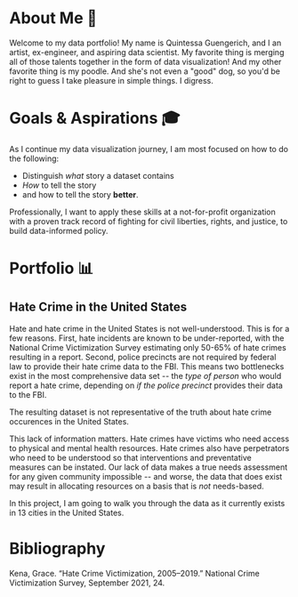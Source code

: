 # About Me 🐩
Welcome to my data portfolio! My name is Quintessa Guengerich, and I an artist, ex-engineer, and aspiring data scientist. My favorite thing is merging all of those talents together in the form of data visualization! And my other favorite thing is my poodle. And she's not even a "good" dog, so you'd be right to guess I take pleasure in simple things. I digress.

# Goals & Aspirations 🎓
As I continue my data visualization journey, I am most focused on how to do the following:
- Distinguish *what* story a dataset contains
- *How* to tell the story
- and how to tell the story **better**.

Professionally, I want to apply these skills at a not-for-profit organization with a proven track record of fighting for civil liberties, rights, and justice, to build data-informed policy.

# Portfolio 📊

## Hate Crime in the United States

Hate and hate crime in the United States is not well-understood. This is for a few reasons. First, hate incidents are known to be under-reported, with the National Crime Victimization Survey estimating only 50-65% of hate crimes resulting in a report. Second, police precincts are not required by federal law to provide their hate crime data to the FBI. This means two bottlenecks exist in the most comprehensive data set -- the *type of person* who would report a hate crime, depending on *if the police precinct* provides their data to the FBI.

The resulting dataset is not representative of the truth about hate crime occurences in the United States.

This lack of information matters. Hate crimes have victims who need access to physical and mental health resources. Hate crimes also have perpetrators who need to be understood so that interventions and preventative measures can be instated. Our lack of data makes a true needs assessment for any given community impossible -- and worse, the data that does exist may result in allocating resources on a basis that is *not* needs-based.

In this project, I am going to walk you through the data as it currently exists in 13 cities in the United States. 

# Bibliography

Kena, Grace. “Hate Crime Victimization, 2005–2019.” National Crime Victimization Survey, September 2021, 24.
